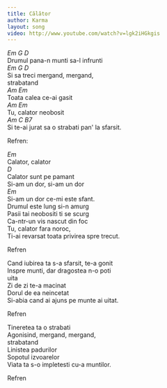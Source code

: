 ```yaml
---
title: Călător
author: Karma
layout: song
video: http://www.youtube.com/watch?v=lgk2iHGkgis
---
```



*Em G D*  
Drumul pana-n munti sa-l infrunti  
*Em G D*  
Si sa treci mergand, mergand,  
strabatand  
*Am Em*  
Toata calea ce-ai gasit  
*Am Em*  
Tu, calator neobosit  
*Am C B7*  
Si te-ai jurat sa o strabati pan' la sfarsit.  


Refren:  


*Em*  
Calator, calator  
*D*  
Calator sunt pe pamant  
Si-am un dor, si-am un dor  
*Em*  
Si-am un dor ce-mi este sfant.  
Drumul este lung si-n amurg  
Pasii tai neobositi ti se scurg  
Ca-ntr-un vis nascut din foc  
Tu, calator fara noroc,  
Ti-ai revarsat toata privirea spre trecut.  


Refren  


Cand iubirea ta s-a sfarsit, te-a gonit  
Inspre munti, dar dragostea n-o poti  
uita  
Zi de zi te-a macinat  
Dorul de ea neincetat  
Si-abia cand ai ajuns pe munte ai uitat.  


Refren  


Tineretea ta o strabati  
Agonisind, mergand, mergand,  
strabatand  
Linistea padurilor  
Sopotul izvoarelor  
Viata ta s-o impletesti cu-a muntilor.  


Refren  
